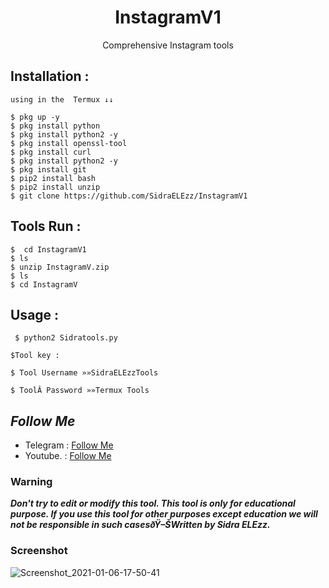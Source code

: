 <h1 align="center">InstagramV1</h1>
<p align="center">Comprehensive Instagram tools</p>




## Installation :
```
using in the  Termux ↓↓

$ pkg up -y
$ pkg install python
$ pkg install python2 -y
$ pkg install openssl-tool
$ pkg install curl 
$ pkg install python2 -y
$ pkg install git
$ pip2 install bash
$ pip2 install unzip
$ git clone https://github.com/SidraELEzz/InstagramV1
```

## Tools Run :
```
$  cd InstagramV1
$ ls
$ unzip InstagramV.zip
$ ls
$ cd InstagramV
```

## Usage :
```
 $ python2 Sidratools.py
 
$Tool key :

$ Tool Username »»SidraELEzzTools

$ ToolÂ Password »»Termux Tools
```
## ***Follow Me***
* Telegram : [Follow Me](https://t.me/TT_RQ)
* Youtube. : [Follow Me](https://youtube.com/channel/UCzFviFYCOJI4IwhdVOQTqIw)

### Warning


***Don't try to edit or modify this tool. This tool is only for educational purpose. If you use this tool for other purposes except education we will not be responsible
 in such casesðŸ–ŠWritten by Sidra ELEzz.***

### Screenshot
![Screenshot_2021-01-06-17-50-41](https://raw.githubusercontent.com/SidraELEzz/InstagramV1/main/Screenshot_2021-01-06-17-50-41.png)

